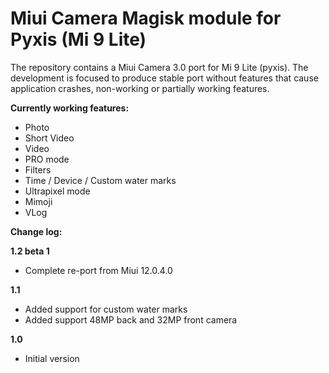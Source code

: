 # Miui Camera Magisk module for Pyxis (Mi 9 Lite)

The repository contains a Miui Camera 3.0 port for Mi 9 Lite (pyxis). The development is focused to produce stable port without features that cause application crashes,
non-working or partially working features.

__Currently working features:__

- Photo
- Short Video
- Video
- PRO mode
- Filters
- Time / Device / Custom water marks
- Ultrapixel mode
- Mimoji
- VLog

__Change log:__

__1.2 beta 1__
- Complete re-port from Miui 12.0.4.0

__1.1__
- Added support for custom water marks
- Added support 48MP back and 32MP front camera

__1.0__
 - Initial version
